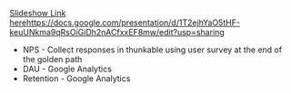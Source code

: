 [Slideshow Link here](https://docs.google.com/presentation/d/1T2ejhYaO5tHF-keuUNkma9qRsOiGiDh2nACfxxEF8mw/edit?usp=sharing)https://docs.google.com/presentation/d/1T2ejhYaO5tHF-keuUNkma9qRsOiGiDh2nACfxxEF8mw/edit?usp=sharing
* NPS - Collect responses in thunkable using user survey at the end of the golden path
* DAU - Google Analytics
* Retention - Google Analytics
